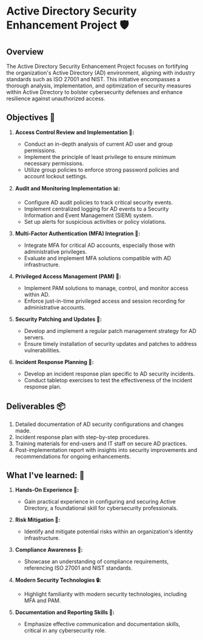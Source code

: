 # Active Directory Security Enhancement Project 🛡️

## Overview
The Active Directory Security Enhancement Project focuses on fortifying the organization's Active Directory (AD) environment, aligning with industry standards such as ISO 27001 and NIST. This initiative encompasses a thorough analysis, implementation, and optimization of security measures within Active Directory to bolster cybersecurity defenses and enhance resilience against unauthorized access.

## Objectives 🎯

1. **Access Control Review and Implementation 🚪:**
   - Conduct an in-depth analysis of current AD user and group permissions.
   - Implement the principle of least privilege to ensure minimum necessary permissions.
   - Utilize group policies to enforce strong password policies and account lockout settings.

2. **Audit and Monitoring Implementation 📊:**
   - Configure AD audit policies to track critical security events.
   - Implement centralized logging for AD events to a Security Information and Event Management (SIEM) system.
   - Set up alerts for suspicious activities or policy violations.

3. **Multi-Factor Authentication (MFA) Integration 🔐:**
   - Integrate MFA for critical AD accounts, especially those with administrative privileges.
   - Evaluate and implement MFA solutions compatible with AD infrastructure.

4. **Privileged Access Management (PAM) 🛑:**
   - Implement PAM solutions to manage, control, and monitor access within AD.
   - Enforce just-in-time privileged access and session recording for administrative accounts.

5. **Security Patching and Updates 🔄:**
   - Develop and implement a regular patch management strategy for AD servers.
   - Ensure timely installation of security updates and patches to address vulnerabilities.

6. **Incident Response Planning 🚨:**
   - Develop an incident response plan specific to AD security incidents.
   - Conduct tabletop exercises to test the effectiveness of the incident response plan.

## Deliverables 📦

1. Detailed documentation of AD security configurations and changes made.
2. Incident response plan with step-by-step procedures.
3. Training materials for end-users and IT staff on secure AD practices.
4. Post-implementation report with insights into security improvements and recommendations for ongoing enhancements.

## What I've learned: 🌟

1. **Hands-On Experience 👐:**
   - Gain practical experience in configuring and securing Active Directory, a foundational skill for cybersecurity professionals.

2. **Risk Mitigation 🛑:**
   - Identify and mitigate potential risks within an organization's identity infrastructure.

3. **Compliance Awareness 📜:**
   - Showcase an understanding of compliance requirements, referencing ISO 27001 and NIST standards.

4. **Modern Security Technologies 🔒:**
   - Highlight familiarity with modern security technologies, including MFA and PAM.

5. **Documentation and Reporting Skills 📝:**
   - Emphasize effective communication and documentation skills, critical in any cybersecurity role.


